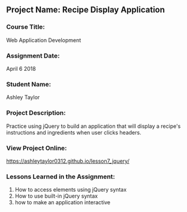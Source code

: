 ## Project Name:  Recipe Display Application

### Course Title:
Web Application Development

### Assignment Date:  
April 6 2018

### Student Name:  
Ashley Taylor

### Project Description:
Practice using jQuery to build an application that will display a recipe's instructions and ingredients when user clicks headers.

### View Project Online:
 https://ashleytaylor0312.github.io/lesson7_jquery/

### Lessons Learned in the Assignment:
1. How to access elements using jQuery syntax
2. How to use built-in jQuery syntax
3. how to make an application interactive

